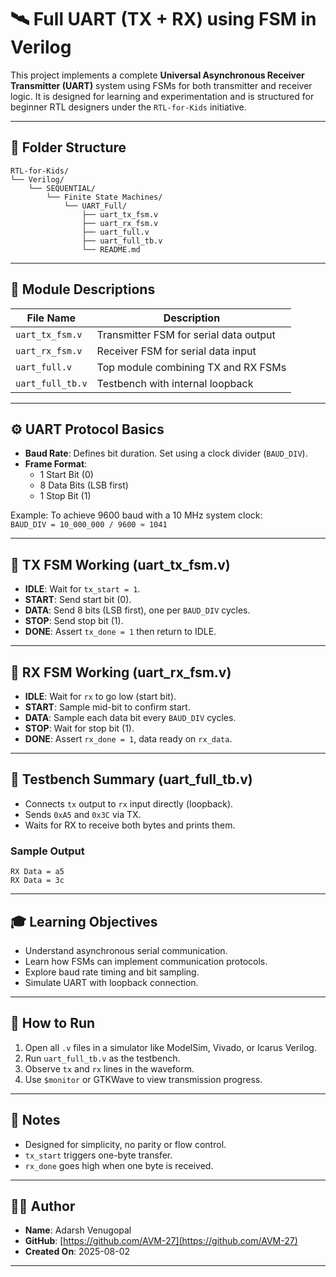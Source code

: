 # 🛰️ Full UART (TX + RX) using FSM in Verilog

This project implements a complete **Universal Asynchronous Receiver Transmitter (UART)** system using FSMs for both transmitter and receiver logic. It is designed for learning and experimentation and is structured for beginner RTL designers under the `RTL-for-Kids` initiative.

---

## 📂 Folder Structure

```
RTL-for-Kids/
└── Verilog/
    └── SEQUENTIAL/
        └── Finite State Machines/
            └── UART_Full/
                ├── uart_tx_fsm.v
                ├── uart_rx_fsm.v
                ├── uart_full.v
                ├── uart_full_tb.v
                └── README.md
```

---

## 📄 Module Descriptions

| File Name        | Description                               |
|------------------|-------------------------------------------|
| `uart_tx_fsm.v`  | Transmitter FSM for serial data output    |
| `uart_rx_fsm.v`  | Receiver FSM for serial data input        |
| `uart_full.v`    | Top module combining TX and RX FSMs       |
| `uart_full_tb.v` | Testbench with internal loopback          |

---

## ⚙️ UART Protocol Basics

- **Baud Rate**: Defines bit duration. Set using a clock divider (`BAUD_DIV`).
- **Frame Format**:
  - 1 Start Bit (0)
  - 8 Data Bits (LSB first)
  - 1 Stop Bit (1)

Example: To achieve 9600 baud with a 10 MHz system clock:  
`BAUD_DIV = 10_000_000 / 9600 ≈ 1041`

---

## 🔄 TX FSM Working (uart_tx_fsm.v)

- **IDLE**: Wait for `tx_start = 1`.
- **START**: Send start bit (0).
- **DATA**: Send 8 bits (LSB first), one per `BAUD_DIV` cycles.
- **STOP**: Send stop bit (1).
- **DONE**: Assert `tx_done = 1` then return to IDLE.

---

## 🔄 RX FSM Working (uart_rx_fsm.v)

- **IDLE**: Wait for `rx` to go low (start bit).
- **START**: Sample mid-bit to confirm start.
- **DATA**: Sample each data bit every `BAUD_DIV` cycles.
- **STOP**: Wait for stop bit (1).
- **DONE**: Assert `rx_done = 1`, data ready on `rx_data`.

---

## 🧪 Testbench Summary (uart_full_tb.v)

- Connects `tx` output to `rx` input directly (loopback).
- Sends `0xA5` and `0x3C` via TX.
- Waits for RX to receive both bytes and prints them.

### Sample Output
```
RX Data = a5
RX Data = 3c
```

---

## 🎓 Learning Objectives

- Understand asynchronous serial communication.
- Learn how FSMs can implement communication protocols.
- Explore baud rate timing and bit sampling.
- Simulate UART with loopback connection.

---

## 🚀 How to Run

1. Open all `.v` files in a simulator like ModelSim, Vivado, or Icarus Verilog.
2. Run `uart_full_tb.v` as the testbench.
3. Observe `tx` and `rx` lines in the waveform.
4. Use `$monitor` or GTKWave to view transmission progress.

---

## 📌 Notes

- Designed for simplicity, no parity or flow control.
- `tx_start` triggers one-byte transfer.
- `rx_done` goes high when one byte is received.

---

## 👨‍💻 Author

- **Name**: Adarsh Venugopal  
- **GitHub**: [https://github.com/AVM-27](https://github.com/AVM-27)  
- **Created On**: 2025-08-02

---
